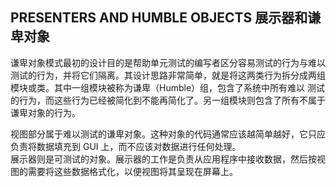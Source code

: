 ## PRESENTERS AND HUMBLE OBJECTS 展示器和谦卑对象      

谦卑对象模式最初的设计目的是帮助单元测试的编写者区分容易测试的行为与难以测试的行为，并将它们隔离。其设计思路非常简单，就是将这两类行为拆分成两组模块或类。其中一组模块被称为谦卑（Humble）组，包含了系统中所有难以 测试的行为，而这些行为已经被简化到不能再简化了。另一组模块则包含了所有不属于谦卑对象的行为。     

     
视图部分属于难以测试的谦卑对象。这种对象的代码通常应该越简单越好，它只应负责将数据填充到 GUI 上，而不应该对数据进行任何处理。    
展示器则是可测试的对象。展示器的工作是负责从应用程序中接收数据，然后按视图的需要将这些数据格式化，以便视图将其呈现在屏幕上。     




